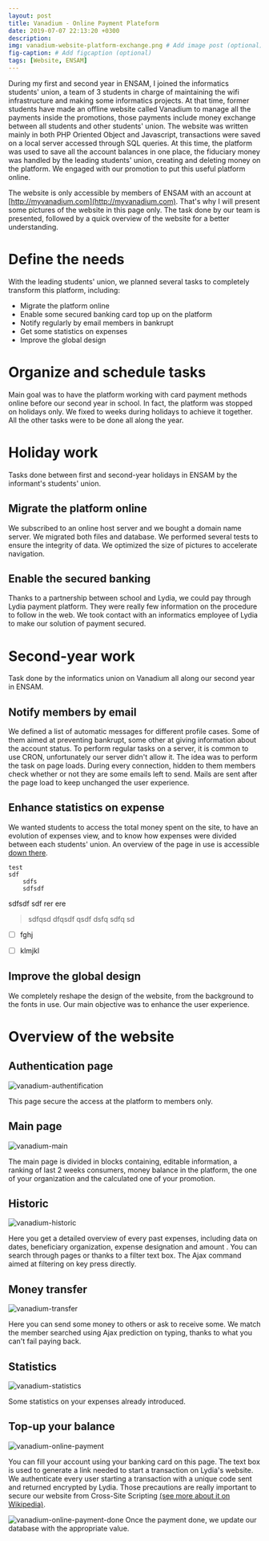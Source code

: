 ```yaml
---
layout: post
title: Vanadium - Online Payment Plateform
date: 2019-07-07 22:13:20 +0300
description:
img: vanadium-website-platform-exchange.png # Add image post (optional)
fig-caption: # Add figcaption (optional)
tags: [Website, ENSAM]
---
```


During my first and second year in ENSAM, I joined the informatics students' union, a team of 3 students in charge of maintaining the wifi infrastructure and making some informatics projects. At that time, former students have made an offline website called Vanadium to manage all the payments inside the promotions, those payments include money exchange between all students and other students' union. The website was written mainly in both PHP Oriented Object and Javascript, transactions were saved on a local server accessed through SQL queries. At this time, the platform was used to save all the account balances in one place, the fiduciary money was handled by the leading students' union, creating and deleting money on the platform. We engaged with our promotion to put this useful platform online.

The website is only accessible by members of ENSAM with an account at [http://myvanadium.com](http://myvanadium.com). That's why I will present some pictures of the website in this page only. The task done by our team is presented, followed by a quick overview of the website for a better understanding.

# Define the needs

With the leading students' union, we planned several tasks to completely transform this platform, including:
* Migrate the platform online
* Enable some secured banking card top up on the platform
* Notify regularly by email members in bankrupt
* Get some statistics on expenses
* Improve the global design

# Organize and schedule tasks

Main goal was to have the platform working with card payment methods online before our second year in school. In fact, the platform was stopped on holidays only. We fixed to weeks during holidays to achieve it together. All the other tasks were to be done all along the year.

# Holiday work

Tasks done between first and second-year holidays in ENSAM by the informant's students' union.

## Migrate the platform online

We subscribed to an online host server and we bought a domain name server. We migrated both files and database. We performed several tests to ensure the integrity of data. We optimized the size of pictures to accelerate navigation.

## Enable the secured banking

Thanks to a partnership between school and Lydia, we could pay through Lydia payment platform. They were really few information on the procedure to follow in the web. We took contact with an informatics employee of Lydia to make our solution of payment secured.

# Second-year work

Task done by the informatics union on Vanadium all along our second year in ENSAM.

## Notify members by email

We defined a list of automatic messages for different profile cases. Some of them aimed at preventing bankrupt, some other at giving information about the account status. To perform regular tasks on a server, it is common to use CRON, unfortunately our server didn't allow it.
The idea was to perform the task on page loads. During every connection, hidden to them members check whether or not they are some emails left to send. Mails are sent after the page load to keep unchanged the user experience.

## Enhance statistics on expense

We wanted students to access the total money spent on the site, to have an evolution of expenses view, and to know how expenses were divided between each students' union.
An overview of the page in use is accessible [down there](#statistics).

    test
	sdf
		sdfs
		sdfsdf
sdfsdf
	sdf
	rer
	ere

> sdfqsd
> dfqsdf
> qsdf
> dsfq
> sdfq
> sd

 - [ ] fghj
 - [ ] klmjkl

     
				

## Improve the global design

We completely reshape the design of the website, from the background to the fonts in use. Our main objective was to enhance the user experience.

# Overview of the website

## Authentication page

![vanadium-authentification]({{site.baseurl}}\assets\img\vanadium-website-platform-exchange\authentication.png)

This page secure the access at the platform to members only.

## Main page

![vanadium-main]({{site.baseurl}}\assets\img\vanadium-website-platform-exchange\main.png)

The main page is divided in blocks containing, editable information, a ranking of last 2 weeks consumers, money balance in the platform, the one of your organization and the calculated one of your promotion.

## Historic

![vanadium-historic]({{site.baseurl}}\assets\img\vanadium-website-platform-exchange\historic.png)

Here you get a detailed overview of every past expenses, including data on dates, beneficiary organization, expense designation and amount . You can search through pages or thanks to a filter text box. The Ajax command aimed at filtering on key press directly.

## Money transfer

![vanadium-transfer]({{site.baseurl}}\assets\img\vanadium-website-platform-exchange\transfer.png)

Here you can send some money to others or ask to receive some. We match the member searched using Ajax prediction on typing, thanks to what you can't fail paying back.

## Statistics

![vanadium-statistics]({{site.baseurl}}\assets\img\vanadium-website-platform-exchange\statistics.png)

Some statistics on your expenses already introduced.

## Top-up your balance

![vanadium-online-payment]({{site.baseurl}}\assets\img\vanadium-website-platform-exchange\online_payment.png)

You can fill your account using your banking card on this page. The text box is used to generate a link needed to start a transaction on Lydia's website. We authenticate every user starting a transaction with a unique code sent and returned encrypted by Lydia. Those precautions are really important to secure our website from Cross-Site Scripting [(see more about it on Wikipedia)](https://fr.wikipedia.org/wiki/Cross-site_scripting).

![vanadium-online-payment-done]({{site.baseurl}}\assets\img\vanadium-website-platform-exchange\online_payment_done.png)
Once the payment done, we update our database with the appropriate value.
<!--stackedit_data:
eyJoaXN0b3J5IjpbLTE4ODU1OTU1NDksNTk3MTc5Mjc0XX0=
-->